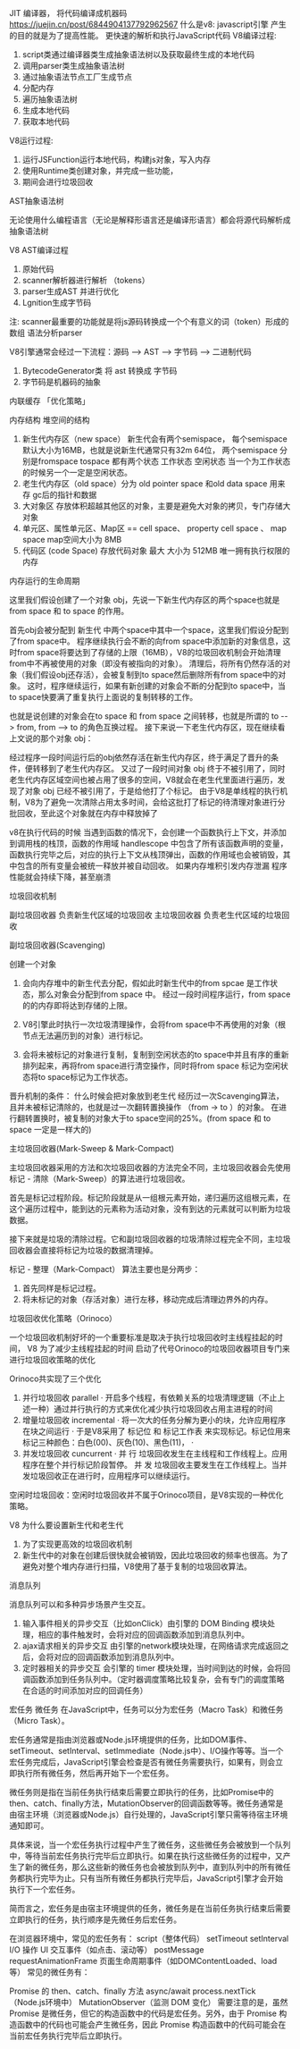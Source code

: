
JIT 编译器， 将代码编译成机器码
https://juejin.cn/post/6844904137792962567
什么是v8:
 javascript引擎
 产生的目的就是为了提高性能。 更快速的解析和执行JavaScript代码
V8编译过程:
 1. script类通过编译器类生成抽象语法树以及获取最终生成的本地代码
 2. 调用parser类生成抽象语法树
 3. 通过抽象语法节点工厂生成节点
 4. 分配内存
 5. 遍历抽象语法树
 6. 生成本地代码
 7. 获取本地代码

V8运行过程:
 1. 运行JSFunction运行本地代码，构建js对象，写入内存
 2. 使用Runtime类创建对象，并完成一些功能，
 3. 期间会进行垃圾回收

AST抽象语法树

无论使用什么编程语言（无论是解释形语言还是编译形语言）都会将源代码解析成 抽象语法树

V8 AST编译过程
 1. 原始代码
 2. scanner解析器进行解析 （tokens）
 3. parser生成AST 并进行优化
 4. Lgnition生成字节码

注: scanner最重要的功能就是将js源码转换成一个个有意义的词（token）形成的数组
    语法分析parser 

V8引擎通常会经过一下流程：源码 --> AST --> 字节码 --> 二进制代码
 1. BytecodeGenerator类 将 ast 转换成 字节码 
 2. 字节码是机器码的抽象

内联缓存 「优化策略」

内存结构
堆空间的结构
 1. 新生代内存区（new space） 新生代会有两个semispace， 每个semispace 默认大小为16MB，也就是说新生代通常只有32m 64位， 两个semispace 分别是fromspace tospace 都有两个状态 工作状态 空闲状态  当一个为工作状态的时候另一个一定是空闲状态。
 2. 老生代内存区（old space）分为 old pointer space 和old data space 用来存 gc后的指针和数据
 3. 大对象区 存放体积超越其他区的对象，主要是避免大对象的拷贝，专门存储大对象
 4. 单元区、属性单元区、Map区 == cell space、 property cell space 、 map space 
    map空间大小为 8MB
 5. 代码区 (code Space) 存放代码对象 最大 大小为 512MB 唯一拥有执行权限的内存

内存运行的生命周期

这里我们假设创建了一个对象 obj，先说一下新生代内存区的两个space也就是 from space 和 to space 的作用。

首先obj会被分配到 新生代 中两个space中其中一个space，这里我们假设分配到了from space中。
程序继续执行会不断的向from space中添加新的对象信息，这时from space将要达到了存储的上限（16MB），V8的垃圾回收机制会开始清理from中不再被使用的对象（即没有被指向的对象）。
清理后，将所有仍然存活的对象（我们假设obj还存活），会被复制到to space然后删除所有from space中的对象。
这时，程序继续运行，如果有新创建的对象会不断的分配到to space中，当to space快要满了重复执行上面说的复制转移的工作。

也就是说创建的对象会在to space 和 from space 之间转移，也就是所谓的 to --> from, from --> to 的角色互换过程。
  接下来说一下老生代内存区，现在继续看上文说的那个对象 obj：

经过程序一段时间运行后的obj依然存活在新生代内存区，终于满足了晋升的条件，便转移到了老生代内存区。
又过了一段时间对象 obj 终于不被引用了，同时老生代内存区域空间也被占用了很多的空间，V8就会在老生代里面进行遍历，发现了对象 obj 已经不被引用了，于是给他打了个标记。
由于V8是单线程的执行机制，V8为了避免一次清除占用太多时间，会给这批打了标记的待清理对象进行分批回收，至此这个对象就在内存中释放掉了

v8在执行代码的时候
当遇到函数的情况下，会创建一个函数执行上下文，并添加到调用栈的栈顶，函数的作用域 handlescope 中包含了所有该函数声明的变量，函数执行完毕之后，对应的执行上下文从栈顶弹出，函数的作用域也会被销毁，其中包含的所有变量会被统一释放并被自动回收。 如果内存堆积引发内存泄漏 程序性能就会持续下降，甚至崩溃

垃圾回收机制

  副垃圾回收器 负责新生代区域的垃圾回收
  主垃圾回收器 负责老生代区域的垃圾回收

副垃圾回收器(Scavenging)

创建一个对象
  1. 会向内存堆中的新生代去分配，假如此时新生代中的from spcae 是工作状态，那么对象会分配到from space 中。
经过一段时间程序运行，from space的的内存即将达到存储的上限。

  2. V8引擎此时执行一次垃圾清理操作，会将from space中不再使用的对象（根节点无法遍历到的对象）进行标记。

  3. 会将未被标记的对象进行复制，复制到空闲状态的to space中并且有序的重新排列起来，再将from space进行清空操作，同时将from space 标记为空闲状态将to space标记为工作状态。

晋升机制的条件： 什么时候会把对象放到老生代
 经历过一次Scavenging算法，且并未被标记清除的，也就是过一次翻转置换操作 （from -> to ）的对象。
 在进行翻转置换时，被复制的对象大于to space空间的25%。(from space 和 to space 一定是一样大的)

主垃圾回收器(Mark-Sweep & Mark-Compact)

  主垃圾回收器采用的方法和次垃圾回收器的方法完全不同，主垃圾回收器会先使用标记 - 清除（Mark-Sweep）的算法进行垃圾回收。

  首先是标记过程阶段。标记阶段就是从一组根元素开始，递归遍历这组根元素，在这个遍历过程中，能到达的元素称为活动对象，没有到达的元素就可以判断为垃圾数据。

  接下来就是垃圾的清除过程。它和副垃圾回收器的垃圾清除过程完全不同，主垃圾回收器会直接将标记为垃圾的数据清理掉。


  标记 - 整理（Mark-Compact） 算法主要也是分两步：
  1. 首先同样是标记过程。
  2. 将未标记的对象（存活对象）进行左移，移动完成后清理边界外的内存。

垃圾回收优化策略（Orinoco）

一个垃圾回收机制好坏的一个重要标准是取决于执行垃圾回收时主线程挂起的时间，
V8 为了减少主线程挂起的时间 启动了代号Orinoco的垃圾回收器项目专门来进行垃圾回收策略的优化

Orinoco共实现了三个优化
1. 并行垃圾回收 parallel
  · 开启多个线程，有依赖关系的垃圾清理逻辑（不止上述一种）通过并行执行的方式来优化减少执行垃圾回收占用主进程的时间
2. 增量垃圾回收 incremental
  · 将一次大的任务分解为更小的块，允许应用程序在块之间运行
  · 于是V8采用了 标记位 和 标记工作表 来实现标记。标记位用来标记三种颜色：白色(00)、灰色(10)、黑色(11)，
  · 
3. 并发垃圾回收 cuncurrent
  · 并 行 垃圾回收发生在主线程和工作线程上。应用程序在整个并行标记阶段暂停。
    并 发 垃圾回收主要发生在工作线程上。当并发垃圾回收正在进行时，应用程序可以继续运行。

空闲时垃圾回收：空闲时垃圾回收并不属于Orinoco项目，是V8实现的一种优化策略。



V8 为什么要设置新生代和老生代
  1. 为了实现更高效的垃圾回收机制
  2. 新生代中的对象在创建后很快就会被销毁，因此垃圾回收的频率也很高。为了避免对整个堆内存进行扫描，V8使用了基于复制的垃圾回收算法。



消息队列

消息队列可以和多种异步场景产生交互。
1. 输入事件相关的异步交互（比如onClick）由引擎的 DOM Binding 模块处理，相应的事件触发时，会将对应的回调函数添加到消息队列中。
2. ajax请求相关的异步交互 由引擎的network模块处理，在网络请求完成返回之后，会将对应的回调函数添加到消息队列中。
3. 定时器相关的异步交互 会引擎的 timer 模块处理，当时间到达的时候，会将回调函数添加到任务队列中。（定时器调度策略比较复杂，会有专门的调度策略在合适的时间添加对应的回调任务）


宏任务 微任务
在JavaScript中，任务可以分为宏任务（Macro Task）和微任务（Micro Task）。

宏任务通常是指由浏览器或Node.js环境提供的任务，比如DOM事件、setTimeout、setInterval、setImmediate（Node.js中）、I/O操作等等。当一个宏任务完成后，JavaScript引擎会检查是否有微任务需要执行，如果有，则会立即执行所有微任务，然后再开始下一个宏任务。

微任务则是指在当前任务执行结束后需要立即执行的任务，比如Promise中的then、catch、finally方法，MutationObserver的回调函数等等。微任务通常是由宿主环境（浏览器或Node.js）自行处理的，JavaScript引擎只需等待宿主环境通知即可。

具体来说，当一个宏任务执行过程中产生了微任务，这些微任务会被放到一个队列中，等待当前宏任务执行完毕后立即执行。如果在执行这些微任务的过程中，又产生了新的微任务，那么这些新的微任务也会被放到队列中，直到队列中的所有微任务都执行完毕为止。只有当所有微任务都执行完毕后，JavaScript引擎才会开始执行下一个宏任务。

简而言之，宏任务是由宿主环境提供的任务，微任务是在当前任务执行结束后需要立即执行的任务，执行顺序是先微任务后宏任务。

在浏览器环境中，常见的宏任务有：
script（整体代码）
setTimeout
setInterval
I/O 操作
UI 交互事件（如点击、滚动等）
postMessage
requestAnimationFrame
页面生命周期事件（如DOMContentLoaded、load等）
常见的微任务有：

Promise 的 then、catch、finally 方法
async/await
process.nextTick（Node.js环境中）
MutationObserver（监测 DOM 变化）
需要注意的是，虽然 Promise 是微任务，但它的构造函数中的代码是宏任务。另外，由于 Promise 构造函数中的代码也可能会产生微任务，因此 Promise 构造函数中的代码可能会在当前宏任务执行完毕后立即执行。